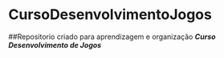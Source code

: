 # CursoDesenvolvimentoJogos

##Repositorio criado para aprendizagem e organização ***Curso Desenvolvimento de Jogos***

